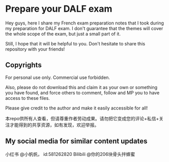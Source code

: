 # Prepare your DALF exam

Hey guys, here I share my French exam preparation notes that I took during my preparation for DALF exam. I don't guarantee that the themes will cover the whole scope of the exam, but just a small part of it. 

Still, I hope that it will be helpful to you. Don't hesitate to share this repository with your friends!

## Copyrights

For personal use only. Commercial use forbidden. 

Also, please do not download this and claim it as your own or something you have found, and force others to comment, follow and MP you to have access to these files.

Please give credit to the author and make it easily accessible for all!

本repo供所有人查看，但请尊重作者劳动成果。请勿把它变成您的评论+私信+关注才能得到的共享资源，如有发现，欢迎举报。


## My social media for similar content updates

小红书 @小帆帆， id:581262820
Bilibili @你的206块骨头拌蜂蜜


